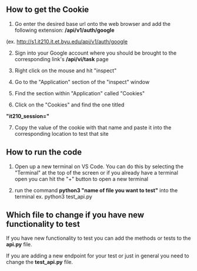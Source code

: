 ## How to get the Cookie
 1. Go enter the desired base url onto the web browser and add the following extension: 
 **/api/v1/auth/google**
 
 (ex. http://s1.it210.it.et.byu.edu/api/v1/auth/google
 
 2. Sign into your Google account where you should be brought to the corresponding link's 
 **/api/vi/task** page
 
 3. Right click on the mouse and hit "inspect"
 
 4. Go to the "Application" section of the "inspect" window 
 
 5. Find the section within "Application" called "Cookies"
 
 6. Click on the "Cookies" and find the one titled 
 
 **"it210_session="**
 
 7. Copy the value of the cookie with that name and paste it into the corresponding location to test that site 

## How to run the code

1. Open up a new terminal on VS Code. You can do this by selecting the "Terminal" at the top of the screen or if you already have a terminal open you can hit the "+" button to open a new terminal

2. run the command 
**python3 "name of file you want to test"** 
into the terminal
ex. python3 test_api.py

## Which file to change if you have new functionality to test
If you have new functionality to test you can add the methods or tests to the **api.py** file.

If you are adding a new endpoint for your test or just in general you need to change the **test_api.py** file. 
